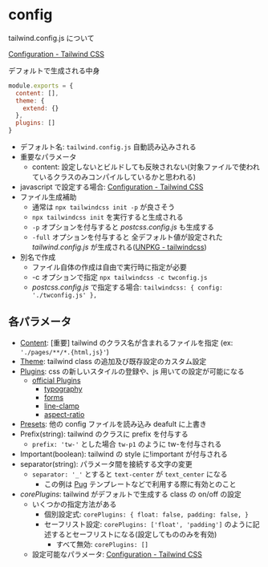 # config

tailwind.config.js について

[Configuration \- Tailwind CSS](https://tailwindcss.com/docs/configuration)

デフォルトで生成される中身

```js
module.exports = {
  content: [],
  theme: {
    extend: {}
  },
  plugins: []
}
```

- デフォルト名: `tailwind.config.js` 自動読み込みされる
- 重要なパラメータ
  - content: 設定しないとビルドしても反映されない(対象ファイルで使われているクラスのみコンパイルしているかと思われる)
- javascript で設定する場合: [Configuration \- Tailwind CSS](https://tailwindcss.com/docs/configuration#referencing-in-java-script)
- ファイル生成補助
  - 通常は `npx tailwindcss init -p` が良さそう
  - `npx tailwindcss init` を実行すると生成される
  - `-p` オプションを付与すると _postcss.config.js_ も生成する
  - `-full` オプションを付与すると 全デフォルト値が設定された _tailwind.config.js_ が生成される([UNPKG \- tailwindcss](https://unpkg.com/browse/tailwindcss@3.0.15/stubs/defaultConfig.stub.js))
- 別名で作成
  - ファイル自体の作成は自由で実行時に指定が必要
  - -c オプションで指定 `npx tailwindcss -c twconfig.js`
  - _postcss.config.js_ で指定する場合: `tailwindcss: { config: './twconfig.js' },`

## 各パラメータ

- [Content](https://tailwindcss.com/docs/content-configuration): [重要] tailwind のクラス名が含まれるファイルを指定 (ex: `'./pages/**/*.{html,js}'`)
- [Theme](https://tailwindcss.com/docs/configuration#theme): tailwind class の追加及び既存設定のカスタム設定
- [Plugins](https://tailwindcss.com/docs/plugins): css の新しいスタイルの登録や、js 用いての設定が可能になる
  - [official Plugins](https://tailwindcss.com/docs/plugins#official-plugins)
    - [typography](https://tailwindcss.com/docs/typography-plugin)
    - [forms](https://github.com/tailwindlabs/tailwindcss-forms)
    - [line\-clamp](https://github.com/tailwindlabs/tailwindcss-line-clamp)
    - [aspect\-ratio](https://github.com/tailwindlabs/tailwindcss-aspect-ratio)
- [Presets](https://tailwindcss.com/docs/presets): 他の config ファイルを読み込み deafult に上書き
- Prefix(string): tailwind のクラスに prefix を付与する
  - `prefix: 'tw-'` とした場合 `tw-p1` のように tw-を付与される
- Important(boolean): tailwind の style に!important が付与される
- separator(string): パラメータ間を接続する文字の変更
  - `separator: '_'` とすると `text-center` が `text_center` になる
    - この例は [Pug](https://pugjs.org/api/getting-started.html) テンプレートなどで利用する際に有効とのこと
- _corePlugins_: tailwind がデフォルトで生成する class の on/off の設定
  - いくつかの指定方法がある
    - 個別設定式: `corePlugins: { float: false, padding: false, }`
    - セーフリスト設定: `corePlugins: ['float', 'padding']` のように記述するとセーフリストになる(設定してもののみを有効)
      - すべて無効: `corePlugins: []`
  - 設定可能なパラメータ: [Configuration \- Tailwind CSS](https://tailwindcss.com/docs/configuration#core-plugins)
